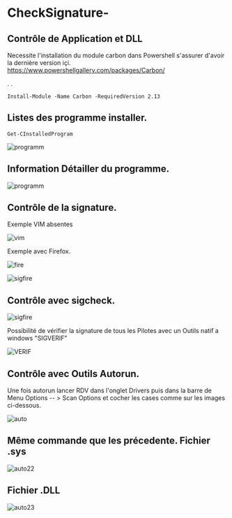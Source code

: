 # CheckSignature-


Contrôle de Application et DLL
---------------------------------
Necessite l'installation du module carbon dans Powershell s'assurer d'avoir la dernière version içi.
  https://www.powershellgallery.com/packages/Carbon/

.
.


    Install-Module -Name Carbon -RequiredVersion 2.13


  Listes des programme installer.
  ---------------------------------

    Get-CInstalledProgram


  
![programm](https://github.com/ps81frt/CheckSignature-/assets/32146568/75b14485-9d69-45a1-9f2c-39d8d49e292c)


Information Détailler du programme.
---------------------------------

![programm](https://github.com/ps81frt/CheckSignature-/assets/32146568/80877100-09d5-4d05-ba0d-6115440884bc)

Contrôle de la signature.
---------------------------------

Exemple VIM absentes


![vim](https://github.com/ps81frt/CheckSignature-/assets/32146568/6a4b327c-0df4-483e-9313-21689f6e1fb6)

Exemple avec Firefox.


![fire](https://github.com/ps81frt/CheckSignature-/assets/32146568/4685def1-83b6-4e9e-af1e-46aec9f4cd3f)


![sigfire](https://github.com/ps81frt/CheckSignature-/assets/32146568/e6fe93d4-1801-4cb4-a77f-606903bf5ce5)

Contrôle avec sigcheck.
---------------------------------


![sigfire](https://github.com/ps81frt/CheckSignature-/assets/32146568/7eaccdf0-d277-4344-8a97-273c04076705)

Possibilité de vérifier la signature de tous les Pilotes avec un Outils natif a windows "SIGVERIF"

![VERIF](https://github.com/ps81frt/CheckSignature-/assets/32146568/07949318-da7c-4027-9ff4-bd9a99260d5b)


Contrôle avec Outils Autorun.
---------------------------------

Une fois autorun lancer RDV dans l'onglet Drivers puis dans la barre de Menu Options -- >  Scan Options et cocher les cases comme sur les images ci-dessous.

![auto](https://github.com/ps81frt/CheckSignature-/assets/32146568/90ce54f3-f994-4bee-ac8c-ac64b168ac3e)

Même commande que les précedente.
Fichier .sys
---------------------------------

![auto22](https://github.com/ps81frt/CheckSignature-/assets/32146568/ed79442a-ca82-4c6e-940f-96392428d7ff)

Fichier .DLL
---------------------------------


![auto23](https://github.com/ps81frt/CheckSignature-/assets/32146568/59f64dea-f046-48ed-9853-d37603959580)





